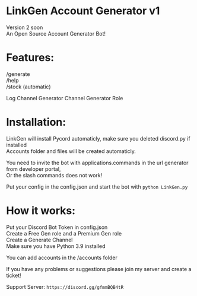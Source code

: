 # LinkGen Account Generator v1

Version 2 soon \
An Open Source Account Generator Bot!

# Features:
/generate \
/help \
/stock (automatic)

Log Channel
Generator Channel
Generator Role

# Installation:
LinkGen will install Pycord automaticly, make sure you deleted discord.py if installed \
Accounts folder and files will be created automaticly. 

You need to invite the bot with applications.commands in the url generator from developer portal, \
Or the slash commands does not work! 

Put your config in the config.json and start the bot with `python LinkGen.py`

# How it works:
Put your Discord Bot Token in config.json \
Create a Free Gen role and a Premium Gen role \
Create a Generate Channel \
Make sure you have Python 3.9 installed 

You can add accounts in the /accounts folder

If you have any problems or suggestions please join my server and create a ticket!

Support Server: ``https://discord.gg/gfmmBQB4tR``


